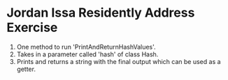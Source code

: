 # Jordan Issa Residently Address Exercise

1. One method to run 'PrintAndReturnHashValues'.
2. Takes in a parameter called 'hash' of class Hash.
3. Prints and returns a string with the final output which can be used as a getter.